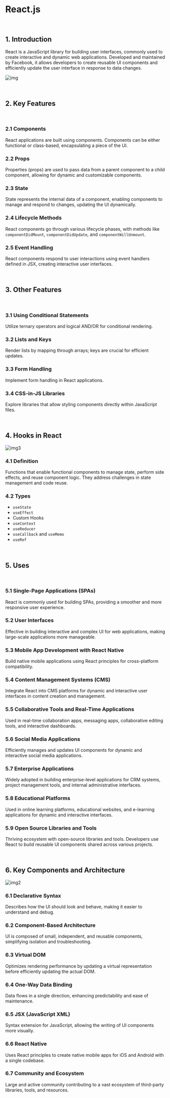 # React.js

<br>

## 1. Introduction
React is a JavaScript library for building user interfaces, commonly used to create interactive and dynamic web applications. Developed and maintained by Facebook, it allows developers to create reusable UI components and efficiently update the user interface in response to data changes.

![img](image-40.png)

<br>

## 2. Key Features

<br>

### 2.1 Components
React applications are built using components. Components can be either functional or class-based, encapsulating a piece of the UI.

### 2.2 Props
Properties (props) are used to pass data from a parent component to a child component, allowing for dynamic and customizable components.

### 2.3 State
State represents the internal data of a component, enabling components to manage and respond to changes, updating the UI dynamically.

### 2.4 Lifecycle Methods
React components go through various lifecycle phases, with methods like `componentDidMount`, `componentDidUpdate`, and `componentWillUnmount`.

### 2.5 Event Handling
React components respond to user interactions using event handlers defined in JSX, creating interactive user interfaces.

<br>

## 3. Other Features

<br>

### 3.1 Using Conditional Statements
Utilize ternary operators and logical AND/OR for conditional rendering.

### 3.2 Lists and Keys
Render lists by mapping through arrays; keys are crucial for efficient updates.

### 3.3 Form Handling
Implement form handling in React applications.

### 3.4 CSS-in-JS Libraries
Explore libraries that allow styling components directly within JavaScript files.

<br>

## 4. Hooks in React

![img3](image-41.png)

### 4.1 Definition
Functions that enable functional components to manage state, perform side effects, and reuse component logic. They address challenges in state management and code reuse.

### 4.2 Types
- `useState`
- `useEffect`
- Custom Hooks
- `useContext`
- `useReducer`
- `useCallback` and `useMemo`
- `useRef`

<br>

## 5. Uses

<br>

### 5.1 Single-Page Applications (SPAs)
React is commonly used for building SPAs, providing a smoother and more responsive user experience.

### 5.2 User Interfaces
Effective in building interactive and complex UI for web applications, making large-scale applications more manageable.

### 5.3 Mobile App Development with React Native
Build native mobile applications using React principles for cross-platform compatibility.

### 5.4 Content Management Systems (CMS)
Integrate React into CMS platforms for dynamic and interactive user interfaces in content creation and management.

### 5.5 Collaborative Tools and Real-Time Applications
Used in real-time collaboration apps, messaging apps, collaborative editing tools, and interactive dashboards.

### 5.6 Social Media Applications
Efficiently manages and updates UI components for dynamic and interactive social media applications.

### 5.7 Enterprise Applications
Widely adopted in building enterprise-level applications for CRM systems, project management tools, and internal administrative interfaces.

### 5.8 Educational Platforms
Used in online learning platforms, educational websites, and e-learning applications for dynamic and interactive interfaces.

### 5.9 Open Source Libraries and Tools
Thriving ecosystem with open-source libraries and tools. Developers use React to build reusable UI components shared across various projects.

<br>

## 6. Key Components and Architecture

![img2](image-42.jpg)

### 6.1 Declarative Syntax
Describes how the UI should look and behave, making it easier to understand and debug.

### 6.2 Component-Based Architecture
UI is composed of small, independent, and reusable components, simplifying isolation and troubleshooting.

### 6.3 Virtual DOM
Optimizes rendering performance by updating a virtual representation before efficiently updating the actual DOM.

### 6.4 One-Way Data Binding
Data flows in a single direction, enhancing predictability and ease of maintenance.

### 6.5 JSX (JavaScript XML)
Syntax extension for JavaScript, allowing the writing of UI components more visually.

### 6.6 React Native
Uses React principles to create native mobile apps for iOS and Android with a single codebase.

### 6.7 Community and Ecosystem
Large and active community contributing to a vast ecosystem of third-party libraries, tools, and resources.

